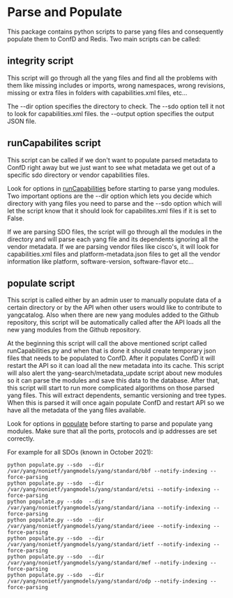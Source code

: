 # Parse and Populate

This package contains python scripts to parse yang files
and consequently populate them to ConfD and Redis. Two main scripts
can be called:

## integrity script

   This script will go through all the yang files and find all
   the problems with them like missing includes or imports,
   wrong namespaces, wrong revisions, missing or extra files in folders
   with capabilities.xml files, etc...

   The --dir option specifies the directory to check. The --sdo
   option tell it not to look for capabilities.xml files. the --output
   option specifies the output JSON file.

## runCapabilites script

   This script can be called if we don't want to populate parsed
   metadata to ConfD right away but we just want to see what metadata
   we get out of a specific sdo directory or vendor capabilities files.

   Look for options in [runCapabilities](runCapabilities.py) before
   starting to parse yang modules. Two important options are the --dir
   option which lets you decide which directory with yang files you
   need to parse and the --sdo option which will let the script know that
   it should look for capabilites.xml files if it is set to False.

   If we are parsing SDO files, the script will go through all the modules
   in the directory and will parse each yang file and its dependents
   ignoring all the vendor metadata. If we are parsing vendor files like
   cisco's, it will look for capabilities.xml files and platform-metadata.json
   files to get all the vendor information like platform, software-version, software-flavor
   etc...

## populate script

   This script is called either by an admin user to manually populate data
   of a certain directory or by the API when other users would like to contribute
   to yangcatalog. Also when there are new yang modules added to the Github
   repository, this script will be automatically called after the API
   loads all the new yang modules from the Github repository.

   At the beginning this script will call the above mentioned script called
   runCapabilities.py and when that is done it should create temporary json
   files that needs to be populated to ConfD. After it populates ConfD
   it will restart the API so it can load all the new metadata into its cache.
   This script will also alert the yang-search/metadata_update script about
   new modules so it can parse the modules and save this
   data to the database. After that, this script will start to run more
   complicated algorithms on those parsed yang files. This will extract
   dependents, semantic versioning and tree types. When this is parsed it
   will once again populate ConfD and restart API so we have all the
   metadata of the yang files available.

   Look for options in [populate](populate.py) before starting to parse
   and populate yang modules. Make sure that all the ports, protocols
   and ip addresses are set correctly.

For example for all SDOs (known in October 2021):
```
python populate.py --sdo  --dir /var/yang/nonietf/yangmodels/yang/standard/bbf --notify-indexing --force-parsing
python populate.py --sdo  --dir /var/yang/nonietf/yangmodels/yang/standard/etsi --notify-indexing --force-parsing
python populate.py --sdo  --dir /var/yang/nonietf/yangmodels/yang/standard/iana --notify-indexing --force-parsing
python populate.py --sdo  --dir /var/yang/nonietf/yangmodels/yang/standard/ieee --notify-indexing --force-parsing
python populate.py --sdo  --dir /var/yang/nonietf/yangmodels/yang/standard/ietf --notify-indexing --force-parsing
python populate.py --sdo  --dir /var/yang/nonietf/yangmodels/yang/standard/mef --notify-indexing --force-parsing
python populate.py --sdo  --dir /var/yang/nonietf/yangmodels/yang/standard/odp --notify-indexing --force-parsing
```
